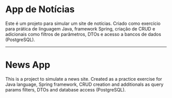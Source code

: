 # App de Notícias
Este é um projeto para simular um site de notícias. Criado como exercício para prática de linguagem Java, framework Spring, criação de CRUD e adicionais como filtros de parâmetros, DTOs e acesso a bancos de dados (PostgreSQL).

---

# News App
This is a project to simulate a news site. Created as a practice exercise for Java language, Spring framework, CRUD creation and additionals as query params filters, DTOs and database access (PostgreSQL).